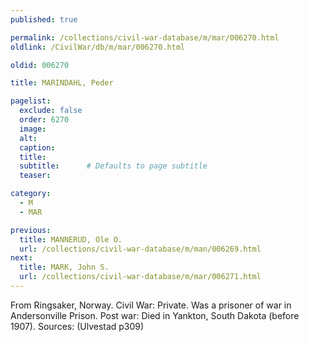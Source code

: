 ```yaml
---
published: true

permalink: /collections/civil-war-database/m/mar/006270.html
oldlink: /CivilWar/db/m/mar/006270.html

oldid: 006270

title: MARINDAHL, Peder

pagelist:
  exclude: false
  order: 6270
  image: 
  alt:
  caption:
  title:
  subtitle:      # Defaults to page subtitle
  teaser:

category: 
  - M 
  - MAR

previous:
  title: MANNERUD, Ole O.
  url: /collections/civil-war-database/m/man/006269.html  
next:
  title: MARK, John S.
  url: /collections/civil-war-database/m/mar/006271.html   
---
```

From Ringsaker, Norway. Civil War: Private. Was a prisoner of war in Andersonville Prison. Post war: Died in Yankton, South Dakota (before 1907). Sources: (Ulvestad p309)